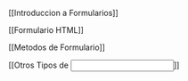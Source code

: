 [[Introduccion a Formularios]]

[[Formulario HTML]]

[[Metodos de Formulario]]

[[Otros Tipos de <input>]]